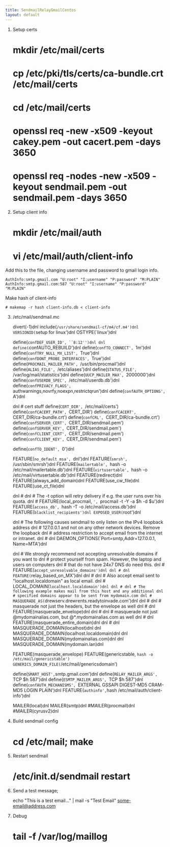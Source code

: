 ```yaml
---
title: SendmailRelayGmailCentos
layout: default
---
```


1. Setup certs

    # mkdir /etc/mail/certs
    # cp /etc/pki/tls/certs/ca-bundle.crt /etc/mail/certs
    # cd /etc/mail/certs
    # openssl req -new -x509 -keyout cakey.pem -out cacert.pem -days 3650
    # openssl req -nodes -new -x509 -keyout sendmail.pem -out sendmail.pem -days 3650

2. Setup client info

    # mkdir /etc/mail/auth 
    # vi /etc/mail/auth/client-info

Add this to the file, changing username and password to gmail login
info.

    AuthInfo:smtp.gmail.com "U:root" "I:username" "P:password" "M:PLAIN"
    AuthInfo:smtp.gmail.com:587 "U:root" "I:username" "P:password" "M:PLAIN"

Make hash of client-info

    # makemap -r hash client-info.db < client-info

3. /etc/mail/sendmail.mc

    divert(-1)dnl
    include(`/usr/share/sendmail-cf/m4/cf.m4')dnl
    VERSIONID(`setup for linux')dnl
    OSTYPE(`linux')dnl

    define(`confDEF_USER_ID', ``8:12'')dnl
    dnl define(`confAUTO_REBUILD')dnl
    define(`confTO_CONNECT', `1m')dnl
    define(`confTRY_NULL_MX_LIST', `True')dnl
    define(`confDONT_PROBE_INTERFACES', `True')dnl
    define(`PROCMAIL_MAILER_PATH', `/usr/bin/procmail')dnl
    define(`ALIAS_FILE', `/etc/aliases')dnl
    define(`STATUS_FILE', `/var/log/mail/statistics')dnl
    define(`UUCP_MAILER_MAX', `2000000')dnl
    define(`confUSERDB_SPEC', `/etc/mail/userdb.db')dnl
    define(`confPRIVACY_FLAGS', `authwarnings,novrfy,noexpn,restrictqrun')dnl
    define(`confAUTH_OPTIONS', `A')dnl

    dnl # cert stuff
    define(`CERT_DIR', `/etc/mail/certs')
    define(`confCACERT_PATH', `CERT_DIR')
    define(`confCACERT', `CERT_DIR/ca-bundle.crt')
    define(`confCRL', `CERT_DIR/ca-bundle.crt')
    define(`confSERVER_CERT', `CERT_DIR/sendmail.pem')
    define(`confSERVER_KEY', `CERT_DIR/sendmail.pem')
    define(`confCLIENT_CERT', `CERT_DIR/sendmail.pem')
    define(`confCLIENT_KEY', `CERT_DIR/sendmail.pem')

    define(`confTO_IDENT', `0')dnl

    FEATURE(`no_default_msa', `dnl')dnl
    FEATURE(`smrsh', `/usr/sbin/smrsh')dnl
    FEATURE(`mailertable', `hash -o /etc/mail/mailertable.db')dnl
    FEATURE(`virtusertable', `hash -o /etc/mail/virtusertable.db')dnl
    FEATURE(redirect)dnl
    FEATURE(always_add_domain)dnl
    FEATURE(use_cw_file)dnl
    FEATURE(use_ct_file)dnl

    dnl #
    dnl # The -t option will retry delivery if e.g. the user runs over his quota.
    dnl #
    FEATURE(local_procmail, `', `procmail -t -Y -a $h -d $u')dnl
    FEATURE(`access_db', `hash -T<TMPF> -o /etc/mail/access.db')dnl
    FEATURE(`blacklist_recipients')dnl
    EXPOSED_USER(`root')dnl

    dnl # The following causes sendmail to only listen on the IPv4 loopback address
    dnl # 127.0.0.1 and not on any other network devices. Remove the loopback
    dnl # address restriction to accept email from the internet or intranet.
    dnl #
    dnl DAEMON_OPTIONS(`Port=smtp,Addr=127.0.0.1, Name=MTA')dnl

    dnl # We strongly recommend not accepting unresolvable domains if you want to
    dnl # protect yourself from spam. However, the laptop and users on computers
    dnl # that do not have 24x7 DNS do need this.
    dnl #
    FEATURE(`accept_unresolvable_domains')dnl
    dnl #
    dnl FEATURE(`relay_based_on_MX')dnl
    dnl # 
    dnl # Also accept email sent to "localhost.localdomain" as local email.
    dnl # 
    LOCAL_DOMAIN(`localhost.localdomain')dnl
    dnl #
    dnl # The following example makes mail from this host and any additional
    dnl # specified domains appear to be sent from mydomain.com
    dnl #
    MASQUERADE_AS(`drewserv.drewrents.readytoinvade.com')dnl
    dnl #
    dnl # masquerade not just the headers, but the envelope as well
    dnl #
    dnl FEATURE(masquerade_envelope)dnl
    dnl #
    dnl # masquerade not just @mydomainalias.com, but @*.mydomainalias.com as well
    dnl #
    dnl FEATURE(masquerade_entire_domain)dnl
    dnl #
    dnl MASQUERADE_DOMAIN(localhost)dnl
    dnl MASQUERADE_DOMAIN(localhost.localdomain)dnl
    dnl MASQUERADE_DOMAIN(mydomainalias.com)dnl
    dnl MASQUERADE_DOMAIN(mydomain.lan)dnl

    FEATURE(masquerade_envelope) FEATURE(genericstable, `hash -o /etc/mail/genericstable')
    GENERICS_DOMAIN_FILE(`/etc/mail/genericsdomain') 

    define(`SMART_HOST',`smtp.gmail.com')dnl
    define(`RELAY_MAILER_ARGS', `TCP $h 587')dnl
    define(`ESMTP_MAILER_ARGS', `TCP $h 587')dnl
    define(`confAUTH_MECHANISMS', `EXTERNAL GSSAPI DIGEST-MD5 CRAM-MD5 LOGIN PLAIN')dnl
    FEATURE(`authinfo',`hash /etc/mail/auth/client-info')dnl

    MAILER(local)dnl
    MAILER(smtp)dnl
    #MAILER(procmail)dnl
    #MAILER(cyrusv2)dnl

4. Build sendmail config

    # cd /etc/mail; make

5. Restart sendmail

    # /etc/init.d/sendmail restart

6. Send a test message;

    echo "This is a test email..." | mail -s "Test Email" some-email@address.com

7. Debug

    # tail -f /var/log/maillog
